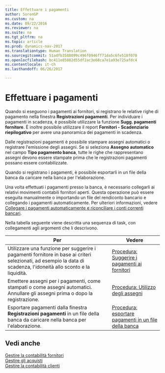 ```yaml
---
title: Effettuare i pagamenti
author: SorenGP
ms.custom: na
ms.date: 09/22/2016
ms.reviewer: na
ms.suite: na
ms.tgt_pltfrm: na
ms.topic: article
ms.prod: dynamics-nav-2017
ms.translationtype: Human Translation
ms.sourcegitcommit: 51adfb3588099c496f0946ff71da5c6fe518f070
ms.openlocfilehash: bc411e85882d55df2ac3e68ca7e1a93e725afdc4
ms.contentlocale: it-ch
ms.lasthandoff: 06/26/2017

---
```


# <a name="make-payments"></a>Effettuare i pagamenti
Quando si eseguono i pagamenti ai fornitori, si registrano le relative righe di pagamento nella finestra **Registrazioni pagamenti**. Per individuare i pagamenti in scadenza, è possibile utilizzare la funzione **Sugg. pagamenti fornitore**. È inoltre possibile utilizzare il report **Fornitori - Scadenziario riepilogativo** per avere una panoramica dei pagamenti in scadenza.

Dalle registrazioni pagamenti è possibile stampare assegni automatici o registrare l'emissione degli assegni. Se si seleziona **Assegno automatico** nel campo **Tipo pagamento banca**, tutte le righe che rappresentano assegni devono essere stampate prima che le registrazioni pagamenti possano essere contabilizzate.

Quando si registrano i pagamenti, è possibile esportarli in un file della banca da caricare nella banca per l'elaborazione.

Una volta effettuati i pagamenti presso la banca, è necessario collegarli ai relativi movimenti contabili fornitori aperti. Questa operazione può essere eseguita manualmente o importando un file del rendiconto bancario e collegando i pagamenti automaticamente. Per ulteriori informazioni, vedere [Collegare i pagamenti automaticamente e riconciliare i conti correnti bancari](receivables-apply-payments-auto-reconcile-bank-accounts.md).

Nella tabella seguente viene descritta una sequenza di task, con collegamenti agli argomenti che li descrivono.

|Per |Vedere |
|---|----|
|Utilizzare una funzione per suggerire i pagamenti fornitore in base ai criteri selezionati, ad esempio la data di scadenza, l'idoneità allo sconto e la liquidità.|[Procedura: Suggerire i pagamenti ai fornitori](payables-how-suggest-vendor-payments.md)|
|Emettere assegni per i pagamenti, come stampati o come assegni automatici. Annullare gli assegni prima o dopo la registrazione.|[Procedura: Utilizzo degli assegni](payables-how-work-checks.md)|
|Esportare pagamenti dalla finestra **Registrazioni pagamenti** in un file della banca da caricare nella banca per l'elaborazione.|[Procedura: esportare pagamenti in un file della banca](payables-how-export-payments-bank-file.md)|

## <a name="see-also"></a>Vedi anche
[Gestire la contabilità fornitori](payables-manage-payables.md)  
[Gestire gli acquisti](purchasing-manage-purchasing.md)  
[Gestire la contabilità clienti](receivables-manage-receivables.md)


